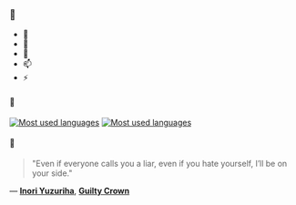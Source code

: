 ### 👋

- 🔭
- 🌱
- 💬
- 📫
- ⚡

#### 🧏

[![Most used languages](https://github-readme-stats-aynah.vercel.app/api/top-langs/?username=aynh&theme=solarized-dark&langs_count=6&layout=compact&hide_title=true)](https://github.com/anuraghazra/github-readme-stats#gh-dark-mode-only)
[![Most used languages](https://github-readme-stats-aynah.vercel.app/api/top-langs/?username=aynh&theme=solarized-light&langs_count=6&layout=compact&hide_title=true)](https://github.com/anuraghazra/github-readme-stats#gh-light-mode-only)

#### 💬

> "Even if everyone calls you a liar, even if you hate yourself, I’ll be on your side."

&mdash; [**Inori Yuzuriha**](https://myanimelist.net/character.php?q=Inori%20Yuzuriha&cat=character), [**Guilty Crown**](https://myanimelist.net/search/all?q=Guilty%20Crown&cat=all)

